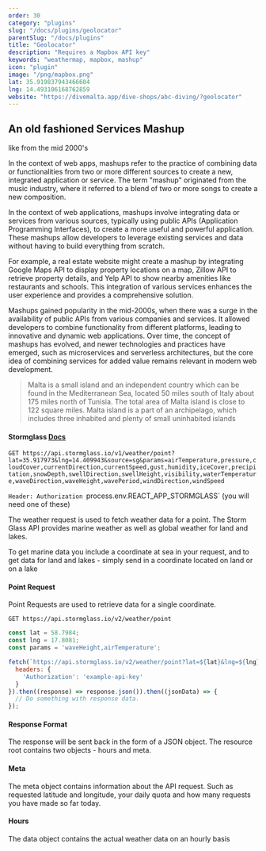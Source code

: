 ```yaml
---
order: 30
category: "plugins"
slug: "/docs/plugins/geolocator"
parentSlug: "/docs/plugins"
title: "Geolocator"
description: "Requires a Mapbox API key"
keywords: "weathermap, mapbox, mashup"
icon: "plugin"
image: "/png/mapbox.png"
lat: 35.919837943466604
lng: 14.493106168762859
website: "https://divemalta.app/dive-shops/abc-diving/?geolocator"
---
```

## An old fashioned Services Mashup

like from the mid 2000's

In the context of web apps, mashups refer to the practice of combining data or functionalities from two or more different sources to create a new, integrated application or service. The term "mashup" originated from the music industry, where it referred to a blend of two or more songs to create a new composition.

In the context of web applications, mashups involve integrating data or services from various sources, typically using public APIs (Application Programming Interfaces), to create a more useful and powerful application. These mashups allow developers to leverage existing services and data without having to build everything from scratch.

For example, a real estate website might create a mashup by integrating Google Maps API to display property locations on a map, Zillow API to retrieve property details, and Yelp API to show nearby amenities like restaurants and schools. This integration of various services enhances the user experience and provides a comprehensive solution.

Mashups gained popularity in the mid-2000s, when there was a surge in the availability of public APIs from various companies and services. It allowed developers to combine functionality from different platforms, leading to innovative and dynamic web applications. Over time, the concept of mashups has evolved, and newer technologies and practices have emerged, such as microservices and serverless architectures, but the core idea of combining services for added value remains relevant in modern web development.

> Malta is a small island and an independent country which can be found in the Mediterranean Sea, located 50 miles south of Italy about 175 miles north of Tunisia. The total area of Malta island is close to 122 square miles. Malta island is a part of an archipelago, which includes three inhabited and plenty of small uninhabited islands

#### Stormglass [Docs](https://docs.stormglass.io)

`GET https://api.stormglass.io/v1/weather/point?lat=35.917973&lng=14.409943&source=sg&params=airTemperature,pressure,cloudCover,currentDirection,currentSpeed,gust,humidity,iceCover,precipitation,snowDepth,swellDirection,swellHeight,visibility,waterTemperature,waveDirection,waveHeight,wavePeriod,windDirection,windSpeed`

`Header: Authorization `process.env.REACT_APP_STORMGLASS` (you will need one of these)

The weather request is used to fetch weather data for a point. The Storm Glass API provides marine weather as well as global weather for land and lakes.

To get marine data you include a coordinate at sea in your request, and to get data for land and lakes - simply send in a coordinate located on land or on a lake

#### Point Request 

Point Requests are used to retrieve data for a single coordinate.

`GET https://api.stormglass.io/v2/weather/point`

```javascript
const lat = 58.7984;
const lng = 17.8081;
const params = 'waveHeight,airTemperature';

fetch(`https://api.stormglass.io/v2/weather/point?lat=${lat}&lng=${lng}&params=${params}`, {
  headers: {
    'Authorization': 'example-api-key'
  }
}).then((response) => response.json()).then((jsonData) => {
  // Do something with response data.
});
```

#### Response Format 

The response will be sent back in the form of a JSON object. 
The resource root contains two objects - hours and meta.

#### Meta

The meta object contains information about the API request. Such as requested latitude and longitude, your daily quota and how many requests you have made so far today.

#### Hours

The data object contains the actual weather data on an hourly basis
